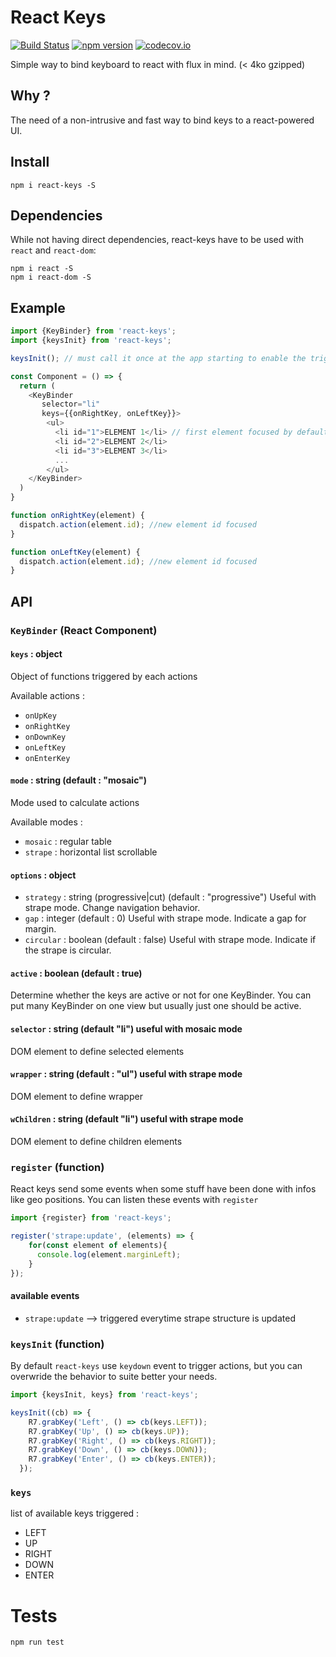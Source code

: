 # React Keys

[![Build Status](https://travis-ci.org/canalplus/react-keys.svg?branch=master)](https://travis-ci.org/canalplus/react-keys)
[![npm version](https://badge.fury.io/js/react-keys.svg)](https://badge.fury.io/js/react-keys)
[![codecov.io](https://codecov.io/github/canalplus/react-keys/coverage.svg?branch=master)](https://codecov.io/github/canalplus/react-keys?branch=master)

Simple way to bind keyboard to react with flux in mind. (< 4ko gzipped)

## Why ?

The need of a non-intrusive and fast way to bind keys to a react-powered UI.

## Install

`npm i react-keys -S`

## Dependencies

While not having direct dependencies, react-keys have to be used with `react` and `react-dom`:

```javscript
npm i react -S
npm i react-dom -S
```

## Example

```javascript
import {KeyBinder} from 'react-keys';
import {keysInit} from 'react-keys';

keysInit(); // must call it once at the app starting to enable the triggering

const Component = () => {
  return (
    <KeyBinder
       selector="li"
       keys={{onRightKey, onLeftKey}}>
        <ul>
          <li id="1">ELEMENT 1</li> // first element focused by default
          <li id="2">ELEMENT 2</li>
          <li id="3">ELEMENT 3</li>
          ...
        </ul>
    </KeyBinder>
  )
}

function onRightKey(element) {
  dispatch.action(element.id); //new element id focused
}

function onLeftKey(element) {
  dispatch.action(element.id); //new element id focused
}
```

## API

### `KeyBinder` (React Component)

#### `keys` : object

Object of functions triggered by each actions

Available actions :
+ `onUpKey`
+ `onRightKey`
+ `onDownKey`
+ `onLeftKey`
+ `onEnterKey`

#### `mode` : string (default : "mosaic")

Mode used to calculate actions

Available modes :
+ `mosaic` : regular table
+ `strape` : horizontal list scrollable

#### `options` : object

+ `strategy` : string (progressive|cut) (default : "progressive") Useful with strape mode. Change navigation behavior.
+ `gap` : integer (default : 0) Useful with strape mode. Indicate a gap for margin.
+ `circular` : boolean (default : false) Useful with strape mode. Indicate if the strape is circular.

#### `active` : boolean (default : true)

Determine whether the keys are active or not for one KeyBinder. You can put many KeyBinder on one view but usually just one should be active.

#### `selector` : string  (default "li") useful with mosaic mode

DOM element to define selected elements

#### `wrapper` : string (default : "ul") useful with strape mode

DOM element to define wrapper

#### `wChildren` : string  (default "li") useful with strape mode

DOM element to define children elements

### `register` (function)

React keys send some events when some stuff have been done with infos like geo positions. You can listen these events with `register`

```javascript
import {register} from 'react-keys';

register('strape:update', (elements) => {
    for(const element of elements){
      console.log(element.marginLeft);
    }
});
```

#### available events

+ `strape:update` --> triggered everytime strape structure is updated

### `keysInit` (function)

By default `react-keys` use `keydown` event to trigger actions, but you can overwride the behavior to suite better your needs.

```javascript
import {keysInit, keys} from 'react-keys';

keysInit((cb) => {
    R7.grabKey('Left', () => cb(keys.LEFT));
    R7.grabKey('Up', () => cb(keys.UP));
    R7.grabKey('Right', () => cb(keys.RIGHT));
    R7.grabKey('Down', () => cb(keys.DOWN));
    R7.grabKey('Enter', () => cb(keys.ENTER));
  });
```

### `keys`

list of available keys triggered :
+ LEFT
+ UP
+ RIGHT
+ DOWN
+ ENTER

# Tests

`npm run test`
